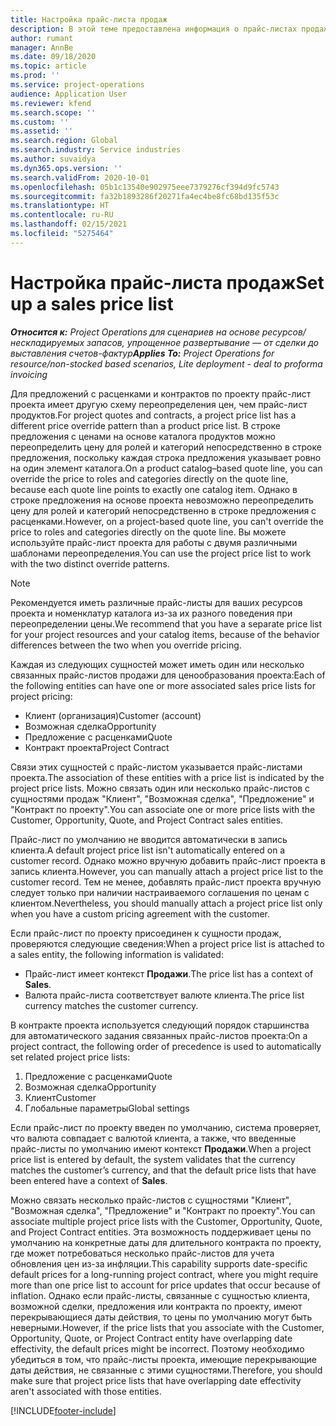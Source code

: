 ```yaml
---
title: Настройка прайс-листа продаж
description: В этой теме предоставлена информация о прайс-листах продаж для ценообразования проекта.
author: rumant
manager: AnnBe
ms.date: 09/18/2020
ms.topic: article
ms.prod: ''
ms.service: project-operations
audience: Application User
ms.reviewer: kfend
ms.search.scope: ''
ms.custom: ''
ms.assetid: ''
ms.search.region: Global
ms.search.industry: Service industries
ms.author: suvaidya
ms.dyn365.ops.version: ''
ms.search.validFrom: 2020-10-01
ms.openlocfilehash: 05b1c13540e902975eee7379276cf394d9fc5743
ms.sourcegitcommit: fa32b1893286f20271fa4ec4be8fc68bd135f53c
ms.translationtype: HT
ms.contentlocale: ru-RU
ms.lasthandoff: 02/15/2021
ms.locfileid: "5275464"
---
```

# <a name="set-up-a-sales-price-list"></a><span data-ttu-id="b37ad-103">Настройка прайс-листа продаж</span><span class="sxs-lookup"><span data-stu-id="b37ad-103">Set up a sales price list</span></span>

<span data-ttu-id="b37ad-104">_**Относится к:** Project Operations для сценариев на основе ресурсов/нескладируемых запасов, упрощенное развертывание — от сделки до выставления счетов-фактур_</span><span class="sxs-lookup"><span data-stu-id="b37ad-104">_**Applies To:** Project Operations for resource/non-stocked based scenarios, Lite deployment - deal to proforma invoicing_</span></span>

<span data-ttu-id="b37ad-105">Для предложений с расценками и контрактов по проекту прайс-лист проекта имеет другую схему переопределения цен, чем прайс-лист продуктов.</span><span class="sxs-lookup"><span data-stu-id="b37ad-105">For project quotes and contracts, a project price list has a different price override pattern than a product price list.</span></span> <span data-ttu-id="b37ad-106">В строке предложения с ценами на основе каталога продуктов можно переопределить цену для ролей и категорий непосредственно в строке предложения, поскольку каждая строка предложения указывает ровно на один элемент каталога.</span><span class="sxs-lookup"><span data-stu-id="b37ad-106">On a product catalog–based quote line, you can override the price to roles and categories directly on the quote line, because each quote line points to exactly one catalog item.</span></span> <span data-ttu-id="b37ad-107">Однако в строке предложения на основе проекта невозможно переопределить цену для ролей и категорий непосредственно в строке предложения с расценками.</span><span class="sxs-lookup"><span data-stu-id="b37ad-107">However, on a project-based quote line, you can't override the price to roles and categories directly on the quote line.</span></span> <span data-ttu-id="b37ad-108">Вы можете используйте прайс-лист проекта для работы с двумя различными шаблонами переопределения.</span><span class="sxs-lookup"><span data-stu-id="b37ad-108">You can use the project price list to work with the two distinct override patterns.</span></span>

> [!NOTE]
> <span data-ttu-id="b37ad-109">Рекомендуется иметь различные прайс-листы для ваших ресурсов проекта и номенклатур каталога из-за их разного поведения при переопределении цены.</span><span class="sxs-lookup"><span data-stu-id="b37ad-109">We recommend that you have a separate price list for your project resources and your catalog items, because of the behavior differences between the two when you override pricing.</span></span>

<span data-ttu-id="b37ad-110">Каждая из следующих сущностей может иметь один или несколько связанных прайс-листов продажи для ценообразования проекта:</span><span class="sxs-lookup"><span data-stu-id="b37ad-110">Each of the following entities can have one or more associated sales price lists for project pricing:</span></span>

- <span data-ttu-id="b37ad-111">Клиент (организация)</span><span class="sxs-lookup"><span data-stu-id="b37ad-111">Customer (account)</span></span> 
- <span data-ttu-id="b37ad-112">Возможная сделка</span><span class="sxs-lookup"><span data-stu-id="b37ad-112">Opportunity</span></span> 
- <span data-ttu-id="b37ad-113">Предложение с расценками</span><span class="sxs-lookup"><span data-stu-id="b37ad-113">Quote</span></span> 
- <span data-ttu-id="b37ad-114">Контракт проекта</span><span class="sxs-lookup"><span data-stu-id="b37ad-114">Project Contract</span></span>

<span data-ttu-id="b37ad-115">Связи этих сущностей с прайс-листом указывается прайс-листами проекта.</span><span class="sxs-lookup"><span data-stu-id="b37ad-115">The association of these entities with a price list is indicated by the project price lists.</span></span> <span data-ttu-id="b37ad-116">Можно связать один или несколько прайс-листов с сущностями продаж "Клиент", "Возможная сделка", "Предложение" и "Контракт по проекту".</span><span class="sxs-lookup"><span data-stu-id="b37ad-116">You can associate one or more price lists with the Customer, Opportunity, Quote, and Project Contract sales entities.</span></span>

<span data-ttu-id="b37ad-117">Прайс-лист по умолчанию не вводится автоматически в запись клиента.</span><span class="sxs-lookup"><span data-stu-id="b37ad-117">A default project price list isn't automatically entered on a customer record.</span></span> <span data-ttu-id="b37ad-118">Однако можно вручную добавить прайс-лист проекта в запись клиента.</span><span class="sxs-lookup"><span data-stu-id="b37ad-118">However, you can manually attach a project price list to the customer record.</span></span> <span data-ttu-id="b37ad-119">Тем не менее, добавлять прайс-лист проекта вручную следует только при наличии настраиваемого соглашения по ценам с клиентом.</span><span class="sxs-lookup"><span data-stu-id="b37ad-119">Nevertheless, you should manually attach a project price list only when you have a custom pricing agreement with the customer.</span></span> 

<span data-ttu-id="b37ad-120">Если прайс-лист по проекту присоединен к сущности продаж, проверяются следующие сведения:</span><span class="sxs-lookup"><span data-stu-id="b37ad-120">When a project price list is attached to a sales entity, the following information is validated:</span></span>

- <span data-ttu-id="b37ad-121">Прайс-лист имеет контекст **Продажи**.</span><span class="sxs-lookup"><span data-stu-id="b37ad-121">The price list has a context of **Sales**.</span></span> 
- <span data-ttu-id="b37ad-122">Валюта прайс-листа соответствует валюте клиента.</span><span class="sxs-lookup"><span data-stu-id="b37ad-122">The price list currency matches the customer currency.</span></span> 

<span data-ttu-id="b37ad-123">В контракте проекта используется следующий порядок старшинства для автоматического задания связанных прайс-листов проекта:</span><span class="sxs-lookup"><span data-stu-id="b37ad-123">On a project contract, the following order of precedence is used to automatically set related project price lists:</span></span>

1. <span data-ttu-id="b37ad-124">Предложение с расценками</span><span class="sxs-lookup"><span data-stu-id="b37ad-124">Quote</span></span>
2. <span data-ttu-id="b37ad-125">Возможная сделка</span><span class="sxs-lookup"><span data-stu-id="b37ad-125">Opportunity</span></span>
3. <span data-ttu-id="b37ad-126">Клиент</span><span class="sxs-lookup"><span data-stu-id="b37ad-126">Customer</span></span> 
4. <span data-ttu-id="b37ad-127">Глобальные параметры</span><span class="sxs-lookup"><span data-stu-id="b37ad-127">Global settings</span></span> 

<span data-ttu-id="b37ad-128">Если прайс-лист по проекту введен по умолчанию, система проверяет, что валюта совпадает с валютой клиента, а также, что введенные прайс-листы по умолчанию имеют контекст **Продажи**.</span><span class="sxs-lookup"><span data-stu-id="b37ad-128">When a project price list is entered by default, the system validates that the currency matches the customer’s currency, and that the default price lists that have been entered have a context of **Sales**.</span></span>

<span data-ttu-id="b37ad-129">Можно связать несколько прайс-листов с сущностями "Клиент", "Возможная сделка", "Предложение" и "Контракт по проекту".</span><span class="sxs-lookup"><span data-stu-id="b37ad-129">You can associate multiple project price lists with the Customer, Opportunity, Quote, and Project Contract entities.</span></span> <span data-ttu-id="b37ad-130">Эта возможность поддерживает цены по умолчанию на конкретные даты для длительного контракта по проекту, где может потребоваться несколько прайс-листов для учета обновления цен из-за инфляции.</span><span class="sxs-lookup"><span data-stu-id="b37ad-130">This capability supports date-specific default prices for a long-running project contract, where you might require more than one price list to account for price updates that occur because of inflation.</span></span> <span data-ttu-id="b37ad-131">Однако если прайс-листы, связанные с сущностью клиента, возможной сделки, предложения или контракта по проекту, имеют перекрывающиеся даты действия, то цены по умолчанию могут быть неверными.</span><span class="sxs-lookup"><span data-stu-id="b37ad-131">However, if the price lists that you associate with the Customer, Opportunity, Quote, or Project Contract entity have overlapping date effectivity, the default prices might be incorrect.</span></span> <span data-ttu-id="b37ad-132">Поэтому необходимо убедиться в том, что прайс-листы проекта, имеющие перекрывающие даты действия, не связанные с этими сущностями.</span><span class="sxs-lookup"><span data-stu-id="b37ad-132">Therefore, you should make sure that project price lists that have overlapping date effectivity aren't associated with those entities.</span></span>


[!INCLUDE[footer-include](../includes/footer-banner.md)]